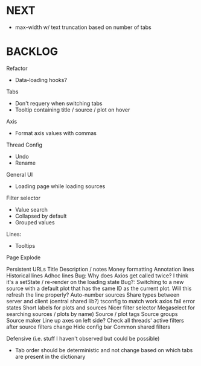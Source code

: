 # NEXT
* max-width w/ text truncation based on number of tabs

# BACKLOG
Refactor
* Data-loading hooks?

Tabs
* Don't requery when switching tabs
* Tooltip containing title / source / plot on hover

Axis
* Format axis values with commas

Thread Config
* Undo
* Rename

General UI
* Loading page while loading sources

Filter selector
* Value search
* Collapsed by default
* Grouped values

Lines:
* Tooltips

Page
Explode

Persistent URLs
Title
Description / notes
Money formatting
Annotation lines
Historical lines
Adhoc lines
Bug: Why does Axios get called twice? I think it's a setState / re-render on the loading state
Bug?: Switching to a new source with a default plot that has the same ID as the current plot. Will this refresh the line properly?
Auto-number sources
Share types between server and client (central shared lib?)
tsconfig to match work
axios fail error states
Short labels for plots and sources
Nicer filter selector
Megaselect for searching sources / plots by name)
Source / plot tags
Source groups
Source maker
Line up axes on left side?
Check all threads' active filters after source filters change
Hide config bar
Common shared filters

Defensive (i.e. stuff I haven't observed but could be possible)
* Tab order should be deterministic and not change based on which tabs are present in the dictionary